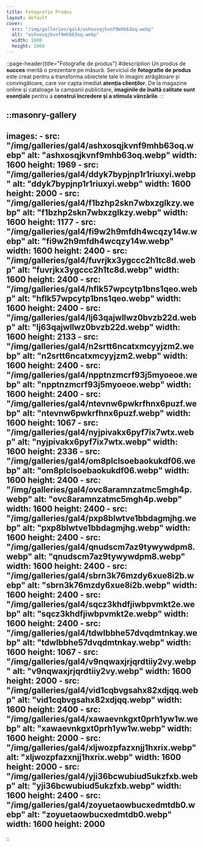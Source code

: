 ```yaml
---
title: Fotografie Produs
layout: default
cover: 
  src: "/img/galleries/gal4/ashxosqjkvnf9mhb63oq.webp"
  alt: "ashxosqjkvnf9mhb63oq.webp"
  width: 1600
  height: 1969
---
```


::page-header{title="Fotografie de produs"}
#description
Un produs de __succes__ merită o prezentare pe măsură. Serviciul de __fotografie de produs__ este creat pentru a transforma obiectele tale în imagini atrăgătoare și convingătoare, care vor capta imediat __atenția clienților__. De la magazine online și cataloage la campanii publicitare, __imaginile de înaltă calitate sunt esențiale__ pentru a __construi încredere și a stimula vânzările__.
::

::masonry-gallery
---
  images:
    - src: "/img/galleries/gal4/ashxosqjkvnf9mhb63oq.webp"
      alt: "ashxosqjkvnf9mhb63oq.webp"
      width: 1600
      height: 1969
    - src: "/img/galleries/gal4/ddyk7bypjnp1r1riuxyi.webp"
      alt: "ddyk7bypjnp1r1riuxyi.webp"
      width: 1600
      height: 2000
    - src: "/img/galleries/gal4/f1bzhp2skn7wbxzglkzy.webp"
      alt: "f1bzhp2skn7wbxzglkzy.webp"
      width: 1600
      height: 1177
    - src: "/img/galleries/gal4/fi9w2h9mfdh4wcqzy14w.webp"
      alt: "fi9w2h9mfdh4wcqzy14w.webp"
      width: 1600
      height: 2400
    - src: "/img/galleries/gal4/fuvrjkx3ygccc2h1tc8d.webp"
      alt: "fuvrjkx3ygccc2h1tc8d.webp"
      width: 1600
      height: 2400
    - src: "/img/galleries/gal4/hflk57wpcytp1bns1qeo.webp"
      alt: "hflk57wpcytp1bns1qeo.webp"
      width: 1600
      height: 2400
    - src: "/img/galleries/gal4/lj63qajwllwz0bvzb22d.webp"
      alt: "lj63qajwllwz0bvzb22d.webp"
      width: 1600
      height: 2133
    - src: "/img/galleries/gal4/n2srtt6ncatxmcyyjzm2.webp"
      alt: "n2srtt6ncatxmcyyjzm2.webp"
      width: 1600
      height: 2400
    - src: "/img/galleries/gal4/npptnzmcrf93j5myoeoe.webp"
      alt: "npptnzmcrf93j5myoeoe.webp"
      width: 1600
      height: 2400
    - src: "/img/galleries/gal4/ntevnw6pwkrfhnx6puzf.webp"
      alt: "ntevnw6pwkrfhnx6puzf.webp"
      width: 1600
      height: 1067
    - src: "/img/galleries/gal4/nyjpivakx6pyf7ix7wtx.webp"
      alt: "nyjpivakx6pyf7ix7wtx.webp"
      width: 1600
      height: 2336
    - src: "/img/galleries/gal4/om8plclsoebaokukdf06.webp"
      alt: "om8plclsoebaokukdf06.webp"
      width: 1600
      height: 2400
    - src: "/img/galleries/gal4/ovc8aramnzatmc5mgh4p.webp"
      alt: "ovc8aramnzatmc5mgh4p.webp"
      width: 1600
      height: 2400
    - src: "/img/galleries/gal4/pxp8blwtve1bbdagmjhg.webp"
      alt: "pxp8blwtve1bbdagmjhg.webp"
      width: 1600
      height: 2400
    - src: "/img/galleries/gal4/qnudscm7az9tywywdpm8.webp"
      alt: "qnudscm7az9tywywdpm8.webp"
      width: 1600
      height: 2400
    - src: "/img/galleries/gal4/sbrn3k76mzdy6xue8i2b.webp"
      alt: "sbrn3k76mzdy6xue8i2b.webp"
      width: 1600
      height: 2400
    - src: "/img/galleries/gal4/sqcz3khdfjiwbpvmkt2e.webp"
      alt: "sqcz3khdfjiwbpvmkt2e.webp"
      width: 1600
      height: 2400
    - src: "/img/galleries/gal4/tdwlbbhe57dvqdmtnkay.webp"
      alt: "tdwlbbhe57dvqdmtnkay.webp"
      width: 1600
      height: 1067
    - src: "/img/galleries/gal4/v9nqwaxjrjqrdtiiy2vy.webp"
      alt: "v9nqwaxjrjqrdtiiy2vy.webp"
      width: 1600
      height: 2000
    - src: "/img/galleries/gal4/vid1cqbvgsahx82xdjqq.webp"
      alt: "vid1cqbvgsahx82xdjqq.webp"
      width: 1600
      height: 2400
    - src: "/img/galleries/gal4/xawaevnkgxt0prh1yw1w.webp"
      alt: "xawaevnkgxt0prh1yw1w.webp"
      width: 1600
      height: 2000
    - src: "/img/galleries/gal4/xljwozpfazxnjj1hxrix.webp"
      alt: "xljwozpfazxnjj1hxrix.webp"
      width: 1600
      height: 2000
    - src: "/img/galleries/gal4/yji36bcwubiud5ukzfxb.webp"
      alt: "yji36bcwubiud5ukzfxb.webp"
      width: 1600
      height: 2400
    - src: "/img/galleries/gal4/zoyuetaowbucxedmtdb0.webp"
      alt: "zoyuetaowbucxedmtdb0.webp"
      width: 1600
      height: 2000
---
::